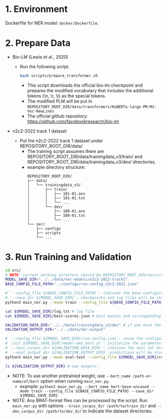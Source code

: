 # 1. Environment
Dockerfile for NER model: `docker/Dockerfile`.

# 2. Prepare Data
- Bio-LM (Lewis et al., 2020)
    - Run the following script.
        ```bash
        bash scripts/prepare_transformer.sh
        ```
        - This script downloads the official bio-lm checkpoint and prepares the modified vocabulary that includes the additional tokens (\\n, \\r, \\t) as the special tokens.
        - The modified PLM will be put in `REPOSITORY_ROOT_DIR/data/transformers/RoBERTa-large-PM-M3-Voc-NewLines`
        - The official github repository: https://github.com/facebookresearch/bio-lm

-  n2c2-2022 track 1 dataset
    - Put the n2c2-2022 track 1 dataset under REPOSITORY_ROOT_DIR/data/
        - The training script assumes there are REPOSITORY_ROOT_DIR/data/trainingdata_v3/train/ and REPOSITORY_ROOT_DIR/data/trainingdata_v3/dev/ directories.
        - example directory structure:
            ```
            REPOSITORY_ROOT_DIR/
            ├── data/
            │   └── trainingdata_v3/
            │       ├── train/
            │       │   ├── 101-01.ann
            │       │   ├── 101-01.txt
            │       │   └── ...
            │       └── dev/
            │           ├── 100-01.ann
            │           ├── 100-01.txt
            │           └── ...
            └── ner/
                ├── configs
                ├── scripts
                └── ...
            ```

# 3. Run Training and Validation
```bash
cd src/
# NOTE: current working directory should be REPOSITORY_ROOT_DIR/ner/src
MODEL_SAVE_DIR="../../data/ner-models/n2c2-2022-track1"
BASE_CONFIG_FILE_PATH="../configs/run-config_n2c2-2022.json"

# `--config_file ${BASE_CONFIG_FILE_PATH}`: indicate the base configuration. when a command line argument is set that is also written in the configuration, the argument's value will be used.
# `--save_dir ${MODEL_SAVE_DIR}`: checkpoints and log files will be stored here.
python3 main_ner.py --mode train --config_file ${BASE_CONFIG_FILE_PATH} --save_dir ${MODEL_SAVE_DIR}

cat ${MODEL_SAVE_DIR}/log.txt # log file
cat ${MODEL_SAVE_DIR}/best-scores.json # best epochs and corresponding f-scores.

VALIDATION_DATA_DIR="../../data/trainingdata_v3/dev" # if you have the test set, change the path here.
VALIDATION_OUTPUT_DIR="../../data/ner-output"

# `--config_file ${MODEL_SAVE_DIR}/run-config.json`: reuse the configuration that is used at training.
# `init ${MODEL_SAVE_DIR}/model-ema_best.pt`: initialize the parameters with the best checkpoint of the parameter-averaging model by Exponential Moving Average.
# `--test_corpus_dir ${VALIDATION_DATA_DIR}`: indicate the test set directory.
# `--eval_output_dir ${VALIDATION_OUTPUT_DIR}` predictions will be stored here.
python3 main_ner.py --mode eval-test --config_file ${MODEL_SAVE_DIR}/run-config.json --init ${MODEL_SAVE_DIR}/model-ema_best.pt --test_corpus_dir ${VALIDATION_DATA_DIR} --eval_output_dir ${VALIDATION_OUTPUT_DIR}

ls ${VALIDATION_OUTPUT_DIR} # see outputs.
```

- NOTE: To use another pretrained weight, use `--bert_name /path-or-name/of/bert` option when running `main_ner.py`.
    - example: `python3 main_ner.py --bert_name bert-base-uncased --mode train --config_file ${BASE_CONFIG_FILE_PATH} --save_dir ${MODEL_SAVE_DIR}`
- NOTE: Any BRAT-format files can be processed by the script. Run `main_ner.py` with options `--train_corpus_dir /path/to/train_dir` and `--dev_corpus_dir /path/to/dev_dir` to indicate the dataset directories.

